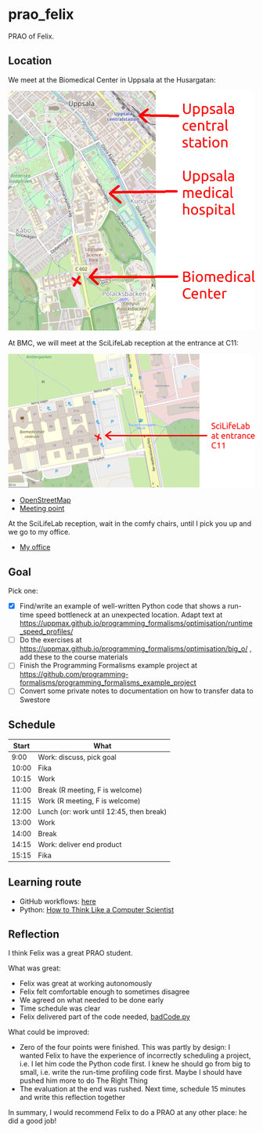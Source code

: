 # prao_felix

PRAO of Felix.

## Location

We meet at the Biomedical Center in Uppsala at the Husargatan:

![](location_uppsala_annotated.png)

At BMC, we will meet at the SciLifeLab reception at the entrance at C11:

![](location_bmc_annotated.png)

 * [OpenStreetMap](https://www.openstreetmap.org/search?query=bmc%2C%20uppsala#map=19/59.84188/17.63697)
 * [Meeting point](https://use.mazemap.com/#v=1&center=17.636962,59.841955&zoom=19.7&campusid=49&zlevel=1&sharepoitype=poi&sharepoi=1000459927)

At the SciLifeLab reception, wait in the comfy chairs,
until I pick you up and we go to my office.

 * [My office](https://use.mazemap.com/#v=1&zlevel=4&center=17.635980,59.841862&zoom=19.9&campusid=49&desttype=poi&dest=386656)

## Goal

Pick one:

 * [X] Find/write an example of well-written Python code 
   that shows a run-time speed bottleneck
   at an unexpected location.
   Adapt text at https://uppmax.github.io/programming_formalisms/optimisation/runtime_speed_profiles/
 * [ ] Do the exercises at https://uppmax.github.io/programming_formalisms/optimisation/big_o/ ,
   add these to the course materials
 * [ ] Finish the Programming Formalisms example project at https://github.com/programming-formalisms/programming_formalisms_example_project
 * [ ] Convert some private notes to documentation on how to
   transfer data to Swestore

## Schedule

Start|What
-----|-----
9:00 |Work: discuss, pick goal
10:00|Fika
10:15|Work
11:00|Break (R meeting, F is welcome)
11:15|Work (R meeting, F is welcome)
12:00|Lunch (or: work until 12:45, then break)
13:00|Work
14:00|Break
14:15|Work: deliver end product
15:15|Fika

## Learning route

- GitHub workflows: [here](https://uppmax.github.io/programming_formalisms/misc/github_workflow/)
- Python: [How to Think Like a Computer Scientist](https://openbookproject.net/thinkcs/python/english3e/index.html)

## Reflection

I think Felix was a great PRAO student.

What was great:

- Felix was great at working autonomously
- Felix felt comfortable enough to sometimes disagree
- We agreed on what needed to be done early
- Time schedule was clear
- Felix delivered part of the code needed, [badCode.py](badCode.py)

What could be improved:

- Zero of the four points were finished. This was partly by design:
  I wanted Felix to have the experience of incorrectly scheduling
  a project, i.e. I let him code the Python code first.
  I knew he should go from big to small, i.e. write the
  run-time profiling code first. 
  Maybe I should have pushed him more to do The Right Thing
- The evaluation at the end was rushed. 
  Next time, schedule 15 minutes and write this reflection together

In summary, I would recommend Felix to do a PRAO at any other place:
he did a good job!
